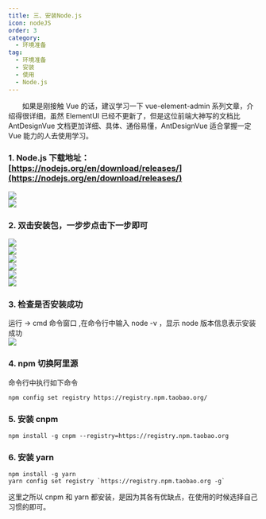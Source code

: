 ```yaml
---
title: 三、安装Node.js
icon: nodeJS
order: 3
category:
  - 环境准备
tag:
  - 环境准备
  - 安装
  - 使用
  - Node.js
---
```


&emsp;&emsp;如果是刚接触 Vue 的话，建议学习一下 vue-element-admin 系列文章，介绍得很详细，虽然 ElementUI 已经不更新了，但是这位前端大神写的文档比 AntDesignVue 文档更加详细、具体、通俗易懂，AntDesignVue 适合掌握一定 Vue 能力的人去使用学习。

<a name="a988dd01"></a>

### 1. Node.js 下载地址：[https://nodejs.org/en/download/releases/](https://nodejs.org/en/download/releases/)

![](https://cdn.gitegg.com/cloud/docs/images/nodejs%E4%B8%8B%E8%BD%BD%E9%A1%B51.png#id=NPqTQ&originHeight=930&originWidth=985&originalType=binary&ratio=1&status=done&style=none)<br />![](https://cdn.gitegg.com/cloud/docs/images/nodejs%E4%B8%8B%E8%BD%BD%E9%A1%B52.png#id=iJzAa&originHeight=565&originWidth=683&originalType=binary&ratio=1&status=done&style=none)

<a name="d15b0246"></a>

### 2. 双击安装包，一步步点击下一步即可

![](https://cdn.gitegg.com/cloud/docs/images/node1.png#id=WvjG2&originHeight=386&originWidth=495&originalType=binary&ratio=1&status=done&style=none)<br />![](https://cdn.gitegg.com/cloud/docs/images/node2.png#id=mnw22&originHeight=386&originWidth=496&originalType=binary&ratio=1&status=done&style=none)<br />![](https://cdn.gitegg.com/cloud/docs/images/node3.png#id=RGwxF&originHeight=386&originWidth=495&originalType=binary&ratio=1&status=done&style=none)<br />![](https://cdn.gitegg.com/cloud/docs/images/node4.png#id=X1c9G&originHeight=386&originWidth=495&originalType=binary&ratio=1&status=done&style=none)<br />![](https://cdn.gitegg.com/cloud/docs/images/node5.png#id=CH52f&originHeight=387&originWidth=498&originalType=binary&ratio=1&status=done&style=none)<br />![](https://cdn.gitegg.com/cloud/docs/images/node6.png#id=JseAy&originHeight=386&originWidth=494&originalType=binary&ratio=1&status=done&style=none)

<a name="513f39f1"></a>

### 3. 检查是否安装成功

运行 -> cmd 命令窗口 ,在命令行中输入 node -v ，显示 node 版本信息表示安装成功<br />![](https://cdn.gitegg.com/cloud/docs/images/node%E7%89%88%E6%9C%AC.png#id=mEcX4&originHeight=163&originWidth=389&originalType=binary&ratio=1&status=done&style=none)

<a name="0aa11545"></a>

### 4. npm 切换阿里源

命令行中执行如下命令

```
npm config set registry https://registry.npm.taobao.org/
```

<a name="9e03a18a"></a>

### 5. 安装 cnpm

```
npm install -g cnpm --registry=https://registry.npm.taobao.org
```

<a name="df069a5b"></a>

### 6. 安装 yarn

```
npm install -g yarn
yarn config set registry `https://registry.npm.taobao.org -g`
```

这里之所以 cnpm 和 yarn 都安装，是因为其各有优缺点，在使用的时候选择自己习惯的即可。
